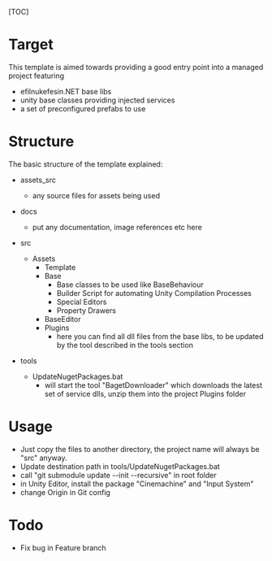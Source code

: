 [TOC]

# Target
This template is aimed towards providing a good entry point into a managed project featuring
- efilnukefesin.NET base libs
- unity base classes providing injected services
- a set of preconfigured prefabs to use 

# Structure
The basic structure of the template explained:
- assets_src
    - any source files for assets being used
- docs
    - put any documentation, image references etc here
- src
    - Assets
        - Template
        - Base
            - Base classes to be used like BaseBehaviour
            - Builder Script for automating Unity Compilation Processes
            - Special Editors
            - Property Drawers
        - BaseEditor
        - Plugins
            - here you can find all dll files from the base libs, to be updated by the tool described in the tools section
    
- tools
    - UpdateNugetPackages.bat
        - will start the tool "BagetDownloader" which downloads the latest set of service dlls, unzip them into the project Plugins folder

# Usage
- Just copy the files to another directory, the project name will always be "src" anyway.
- Update destination path in tools/UpdateNugetPackages.bat
- call "git submodule update --init --recursive" in root folder
- in Unity Editor, install the package "Cinemachine" and "Input System"
- change Origin in Git config

# Todo
- Fix bug in Feature branch
